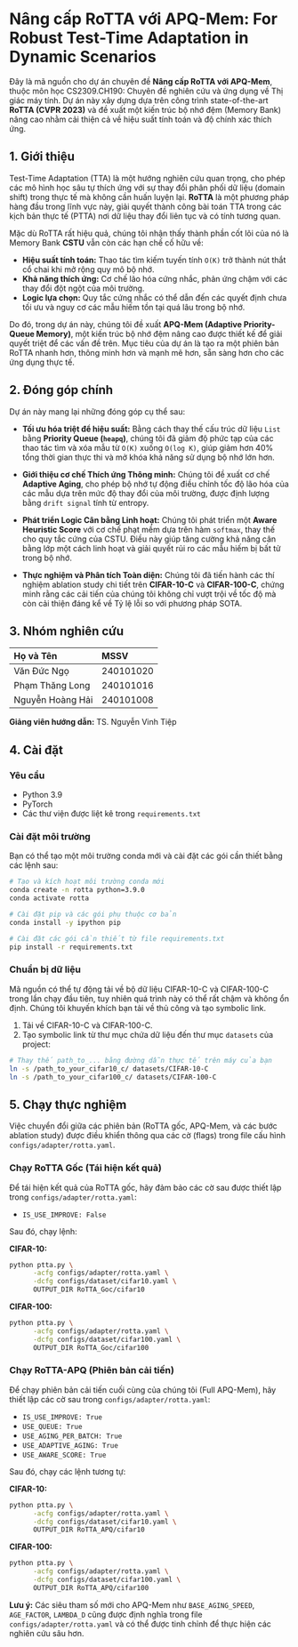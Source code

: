# Nâng cấp RoTTA với APQ-Mem: For Robust Test-Time Adaptation in Dynamic Scenarios

Đây là mã nguồn cho dự án chuyên đề **Nâng cấp RoTTA với APQ-Mem**, thuộc môn học CS2309.CH190: Chuyên đề nghiên cứu và ứng dụng về Thị giác máy tính. Dự án này xây dựng dựa trên công trình state-of-the-art **RoTTA (CVPR 2023)** và đề xuất một kiến trúc bộ nhớ đệm (Memory Bank) nâng cao nhằm cải thiện cả về hiệu suất tính toán và độ chính xác thích ứng.

## 1. Giới thiệu

Test-Time Adaptation (TTA) là một hướng nghiên cứu quan trọng, cho phép các mô hình học sâu tự thích ứng với sự thay đổi phân phối dữ liệu (domain shift) trong thực tế mà không cần huấn luyện lại. **RoTTA** là một phương pháp hàng đầu trong lĩnh vực này, giải quyết thành công bài toán TTA trong các kịch bản thực tế (PTTA) nơi dữ liệu thay đổi liên tục và có tính tương quan.

Mặc dù RoTTA rất hiệu quả, chúng tôi nhận thấy thành phần cốt lõi của nó là Memory Bank **CSTU** vẫn còn các hạn chế cố hữu về:
-   **Hiệu suất tính toán:** Thao tác tìm kiếm tuyến tính `O(K)` trở thành nút thắt cổ chai khi mở rộng quy mô bộ nhớ.
-   **Khả năng thích ứng:** Cơ chế lão hóa cứng nhắc, phản ứng chậm với các thay đổi đột ngột của môi trường.
-   **Logic lựa chọn:** Quy tắc cứng nhắc có thể dẫn đến các quyết định chưa tối ưu và nguy cơ các mẫu hiếm tồn tại quá lâu trong bộ nhớ.

Do đó, trong dự án này, chúng tôi đề xuất **APQ-Mem (Adaptive Priority-Queue Memory)**, một kiến trúc bộ nhớ đệm nâng cao được thiết kế để giải quyết triệt để các vấn đề trên. Mục tiêu của dự án là tạo ra một phiên bản RoTTA nhanh hơn, thông minh hơn và mạnh mẽ hơn, sẵn sàng hơn cho các ứng dụng thực tế.

## 2. Đóng góp chính

Dự án này mang lại những đóng góp cụ thể sau:

-   **Tối ưu hóa triệt để hiệu suất:** Bằng cách thay thế cấu trúc dữ liệu `List` bằng **Priority Queue (`heapq`)**, chúng tôi đã giảm độ phức tạp của các thao tác tìm và xóa mẫu từ `O(K)` xuống `O(log K)`, giúp giảm hơn 40% tổng thời gian thực thi và mở khóa khả năng sử dụng bộ nhớ lớn hơn.

-   **Giới thiệu cơ chế Thích ứng Thông minh:** Chúng tôi đề xuất cơ chế **Adaptive Aging**, cho phép bộ nhớ tự động điều chỉnh tốc độ lão hóa của các mẫu dựa trên mức độ thay đổi của môi trường, được định lượng bằng `drift signal` tính từ entropy.

-   **Phát triển Logic Cân bằng Linh hoạt:** Chúng tôi phát triển một **Aware Heuristic Score** với cơ chế phạt mềm dựa trên hàm `softmax`, thay thế cho quy tắc cứng của CSTU. Điều này giúp tăng cường khả năng cân bằng lớp một cách linh hoạt và giải quyết rủi ro các mẫu hiếm bị bất tử trong bộ nhớ.

-   **Thực nghiệm và Phân tích Toàn diện:** Chúng tôi đã tiến hành các thí nghiệm ablation study chi tiết trên **CIFAR-10-C** và **CIFAR-100-C**, chứng minh rằng các cải tiến của chúng tôi không chỉ vượt trội về tốc độ mà còn cải thiện đáng kể về Tỷ lệ lỗi so với phương pháp SOTA.

## 3. Nhóm nghiên cứu

| Họ và Tên | MSSV |
| :--- | :--- |
| Văn Đức Ngọ | 240101020 |
| Phạm Thăng Long | 240101016 |
| Nguyễn Hoàng Hải | 240101008 |

**Giảng viên hướng dẫn:** TS. Nguyễn Vinh Tiệp

## 4. Cài đặt

### Yêu cầu
- Python 3.9
- PyTorch
- Các thư viện được liệt kê trong `requirements.txt`

### Cài đặt môi trường
Bạn có thể tạo một môi trường conda mới và cài đặt các gói cần thiết bằng các lệnh sau:

```bash
# Tạo và kích hoạt môi trường conda mới
conda create -n rotta python=3.9.0
conda activate rotta

# Cài đặt pip và các gói phụ thuộc cơ bản
conda install -y ipython pip

# Cài đặt các gói cần thiết từ file requirements.txt
pip install -r requirements.txt
```

### Chuẩn bị dữ liệu
Mã nguồn có thể tự động tải về bộ dữ liệu CIFAR-10-C và CIFAR-100-C trong lần chạy đầu tiên, tuy nhiên quá trình này có thể rất chậm và không ổn định. Chúng tôi khuyến khích bạn tải về thủ công và tạo symbolic link.

1.  Tải về CIFAR-10-C và CIFAR-100-C.
2.  Tạo symbolic link từ thư mục chứa dữ liệu đến thư mục `datasets` của project:

```bash
# Thay thế path_to_... bằng đường dẫn thực tế trên máy của bạn
ln -s /path_to_your_cifar10_c/ datasets/CIFAR-10-C
ln -s /path_to_your_cifar100_c/ datasets/CIFAR-100-C
```

## 5. Chạy thực nghiệm

Việc chuyển đổi giữa các phiên bản (RoTTA gốc, APQ-Mem, và các bước ablation study) được điều khiển thông qua các cờ (flags) trong file cấu hình `configs/adapter/rotta.yaml`.

### Chạy RoTTA Gốc (Tái hiện kết quả)

Để tái hiện kết quả của RoTTA gốc, hãy đảm bảo các cờ sau được thiết lập trong `configs/adapter/rotta.yaml`:
- `IS_USE_IMPROVE: False`

Sau đó, chạy lệnh:

**CIFAR-10:**
```bash
python ptta.py \
      -acfg configs/adapter/rotta.yaml \
      -dcfg configs/dataset/cifar10.yaml \
      OUTPUT_DIR RoTTA_Goc/cifar10
```
**CIFAR-100:**
```bash
python ptta.py \
      -acfg configs/adapter/rotta.yaml \
      -dcfg configs/dataset/cifar100.yaml \
      OUTPUT_DIR RoTTA_Goc/cifar100
```

### Chạy RoTTA-APQ (Phiên bản cải tiến)

Để chạy phiên bản cải tiến cuối cùng của chúng tôi (Full APQ-Mem), hãy thiết lập các cờ sau trong `configs/adapter/rotta.yaml`:
- `IS_USE_IMPROVE: True`
- `USE_QUEUE: True`
- `USE_AGING_PER_BATCH: True`
- `USE_ADAPTIVE_AGING: True`
- `USE_AWARE_SCORE: True`

Sau đó, chạy các lệnh tương tự:

**CIFAR-10:**
```bash
python ptta.py \
      -acfg configs/adapter/rotta.yaml \
      -dcfg configs/dataset/cifar10.yaml \
      OUTPUT_DIR RoTTA_APQ/cifar10
```
**CIFAR-100:**
```bash
python ptta.py \
      -acfg configs/adapter/rotta.yaml \
      -dcfg configs/dataset/cifar100.yaml \
      OUTPUT_DIR RoTTA_APQ/cifar100
```

**Lưu ý:** Các siêu tham số mới cho APQ-Mem như `BASE_AGING_SPEED`, `AGE_FACTOR`, `LAMBDA_D` cũng được định nghĩa trong file `configs/adapter/rotta.yaml` và có thể được tinh chỉnh để thực hiện các nghiên cứu sâu hơn.